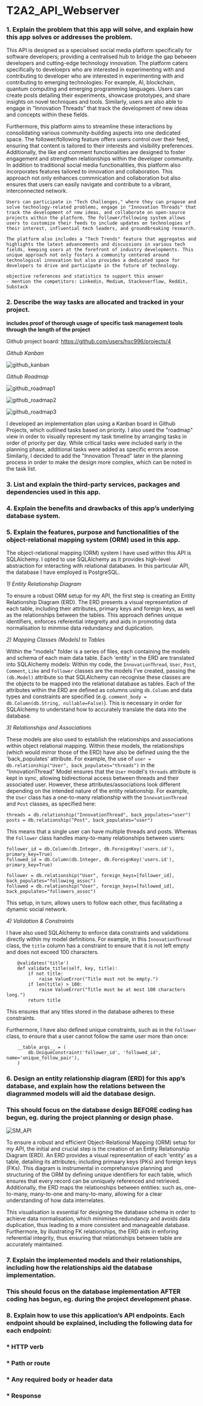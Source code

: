 # T2A2_API_Webserver


### 1. Explain the problem that this app will solve, and explain how this app solves or addresses the problem.

This API is designed as a specialised social media platform specifically for software developers; providing a centralised hub to bridge the gap between developers and cutting-edge technology innovation. The platform caters specifically to develoeprs who are interested in experimenting with and contributing to developer who are interested in experimenting with and contributing to emerging technologies: For example, AI, blockchain, quantum computing and emerging programming languages. Users can create posts detailing their experiments, showcase prototypes, and share insights on novel techniques and tools. Similarly, users are also able to engage in "Innovation Threads" that track the development of new ideas and concepts within these fields.

Furthermore, this platform aims to streamline these interactions by consolidating various community-building aspects into one dedicated space. The follower/following feature offers users control over their feed, ensuring that content is tailored to their interests and visibility preferences. Additionally, the like and comment functionalities are designed to foster engagement and strengthen relationships within the developer community. In addition to traditional social media functionalities, this platform also incorporates features tailored to innovation and collaboration. This approach not only enhances commnication and collaboration but also ensures that users can easily navigate and contribute to a vibrant, interconnected network.


```
Users can participate in "Tech Challenges," where they can propose and solve technology-related problems, engage in "Innovation Threads" that track the development of new ideas, and collaborate on open-source projects within the platform. The follower/following system allows users to customize their feeds to include updates on technologies of their interest, influential tech leaders, and groundbreaking research.

The platform also includes a "Tech Trends" feature that aggregates and highlights the latest advancements and discussions in various tech fields, keeping users at the forefront of industry developments. This unique approach not only fosters a community centered around technological innovation but also provides a dedicated space for developers to drive and participate in the future of technology.

objective references and statistics to support this answer
- mention the competitors: Linkedin, Medium, Stackoverflow, Reddit, Substack

```

### 2. Describe the way tasks are allocated and tracked in your project.
**includes proof of thorough usage of specific task management tools through the length of the project**

Github project board: https://github.com/users/hsc996/projects/4


_Github Kanban_

![github_kanban](/src/docs/github_kanban.png)


_Github Roadmap_


![github_roadmap1](/src/docs/github_roadmap1.png)

![github_roadmap2](/src/docs/github_roadmap2.png)

![github_roadmap3](/src/docs/github_roadmap3.png)


I developed an implementation plan using a Kanban board in Github Projects, which outlined tasks based on priority. I also used the "roadmap" view in order to visually represent my task timeline by arranging tasks in order of priority per day. While critical tasks were included early in the planning phase, additional tasks were added as specific errors arose. Similarly, I decided to add the "Innovation Thread" later in the planning process in order to make the design more complex, which can be noted in the task list.




### 3. List and explain the third-party services, packages and dependencies used in this app.


### 4. Explain the benefits and drawbacks of this app’s underlying database system.


### 5. Explain the features, purpose and functionalities of the object-relational mapping system (ORM) used in this app.

The object-relational mapping (ORM) system I have used within this API is SQLAlchemy. I opted to use SQLAlchemy as it provides high-level abstraction for interacting with relational databases. In this particular API, the database I have employed is PostgreSQL.


_1) Entity Relationship Diagram_

To ensure a robust ORM setup for my API, the first step is creating an Entity Relationship Diagram (ERD). The ERD presents a visual representation of each table, including their attributes, primary keys and foreign keys, as well as the relationships between the tables. This approach defines unique identifiers, enforces referential integreity and aids in promoting data normalisation to minmise data redundancy and duplication.


_2) Mapping Classes (Models) to Tables_

Within the "models" folder is a series of files, each containing the models and schema of each main data table. Each 'entity' in the ERD are translated into SQLAlchemy models: Within my code, the `InnovationThread`, `User`, `Post`, `Comment`, `Like` and `Follower` classes are the models I've created, passing the `(db.Model)` attribute so that SQLAlchemy can recognise these classes are the objects to be mapped into the relational database as tables. Each of the attributes within the ERD are defined as columns using `db.Column` and data types and constraints are specified (e.g. `comment_body = db.Column(db.String, nullable=False)`). This is necessary in order for SQLAlchemy to understand how to accurately translate the data into the database.


_3) Relationships and Associations_

These models are also used to establish the relationships and associations within object relational mapping. Within these models, the relationships (which would mirror those of the ERD) have also be defined using the the 'back_populates' attribute. For example, the use of `user = db.relationship("User", back_populates="threads")` in the "InnovationThread" Model ensures that the `User` model's `threads` attribute is kept in sync, allowing bidirectional access between threads and their associated user. However, these attributes/associations look different depending on the intended nature of the entity relationship. For example, the `User` class has a one-to-many relationship with the `InnovationThread` and `Post` classes, as specified here:
```
threads = db.relationship("InnovationThread", back_populates="user")
posts = db.relationship("Post", back_populates="user")
```
This means that a single user can have multiple threads and posts. Whereas the `Follower` class handles many-to-many relationships between users:
```
follower_id = db.Column(db.Integer, db.ForeignKey('users.id'), primary_key=True)
followed_id = db.Column(db.Integer, db.ForeignKey('users.id'), primary_key=True)

follower = db.relationship("User", foreign_keys=[follower_id], back_populates="following_assoc")
followed = db.relationship("User", foreign_keys=[followed_id], back_populates="followers_assoc")
```
This setup, in turn, allows users to follow each other, thus facilitating a dynamic social network.


_4) Validation & Constraints_


I have also used SQLAlchemy to enforce data constraints and validations directly within my model definitions. For example, in this `InnovationThread` class, the `title` column has a constraint to ensure that it is not left empty and does not exceed 100 characters.
```
    @validates('title')
    def validate_title(self, key, title):
        if not title:
            raise ValueError("Title must not be empty.")
        if len(title) > 100:
            raise ValueError("Title must be at most 100 characters long.")
        return title
```
This ensures that any titles stored in the database adheres to these constraints.

Furthermore, I have also defined unique constraints, such as in the `Follower` class, to ensure that a user cannot follow the same user more than once:
```
    __table_args__ = (
        db.UniqueConstraint('follower_id', 'followed_id', name='unique_follow_pair'),
    )
```

### 6. Design an entity relationship diagram (ERD) for this app’s database, and explain how the relations between the diagrammed models will aid the database design. 
### This should focus on the database design BEFORE coding has begun, eg. during the project planning or design phase.


![SM_API](src/docs/SocialMedia_API.jpg)




To ensure a robust and efficient Object-Relational Mapping (ORM) setup for my API, the initial and crucial step is the creation of an Entity Relationship Diagram (ERD). An ERD provides a visual representation of each 'entity' as a table, detailing its attributes; including primaary keys (PKs) and foreign keys (FKs). This diagram is instrumental in comprehansive planning and structuring of the ORM by defining unique identifiers for each table, which ensures that every record can be unniquely referenced and retrieved. Additionally, the ERD maps the relationships between entities: such as, one-to-many, many-to-one and many-to-many, allowing for a clear understanding of how data interrelates.

This visualisation is essential for designing the database schema in order to achieve data normalisation, which minimises redundancy and avoids data duplication, thus leading to a more consistent and manageable database. Furthermore, by illustrating FK relationships, the ERD aids in enforing referential integrity, thus ensuring that relationships between table are accurately maintained.




### 7. Explain the implemented models and their relationships, including how the relationships aid the database implementation.
### This should focus on the database implementation AFTER coding has begun, eg. during the project development phase.


### 8. Explain how to use this application’s API endpoints. Each endpoint should be explained, including the following data for each endpoint:
### * HTTP verb
### * Path or route
### * Any required body or header data
### * Response